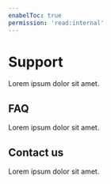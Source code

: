 ```yaml
---
enabelToc: true
permission: 'read:internal'
---
```

# Support

Lorem ipsum dolor sit amet.

## FAQ

Lorem ipsum dolor sit amet.

## Contact us

Lorem ipsum dolor sit amet.
